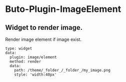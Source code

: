 # Buto-Plugin-ImageElement

## Widget to render image.

Render image element if image exist.

```
type: widget
data:
  plugin: image/element
  method: render
  data:
    path: /theme/_folder_/_folder_/my_image.png
    style: 'width:40px'
```
